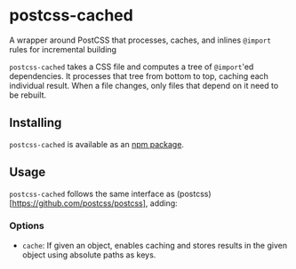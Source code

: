 # postcss-cached
A wrapper around PostCSS that processes, caches, and inlines `@import` rules
for incremental building

`postcss-cached` takes a CSS file and computes a tree of `@import`'ed
dependencies. It processes that tree from bottom to top, caching each
individual result. When a file changes, only files that depend on it need to
be rebuilt.

## Installing
`postcss-cached` is available as an
[npm package](https://www.npmjs.com/package/postcss-cached).

## Usage
`postcss-cached` follows the same interface as
(postcss)[https://github.com/postcss/postcss], adding:

### Options
* `cache`: If given an object, enables caching and stores results in the given
  object using absolute paths as keys.
